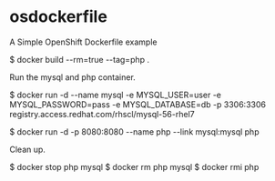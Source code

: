 # osdockerfile
A Simple OpenShift Dockerfile example

$ docker build --rm=true --tag=php .

Run the mysql and php container.

$ docker run -d --name mysql -e MYSQL_USER=user -e MYSQL_PASSWORD=pass -e MYSQL_DATABASE=db -p 3306:3306 registry.access.redhat.com/rhscl/mysql-56-rhel7

$ docker run -d -p 8080:8080 --name php --link mysql:mysql php

Clean up.

$ docker stop php mysql
$ docker rm php mysql
$ docker rmi php 

